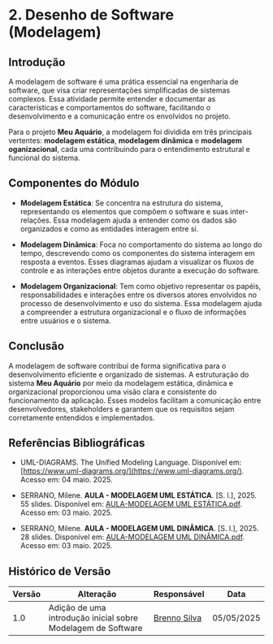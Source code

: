 # 2. Desenho de Software (Modelagem)

## Introdução

A modelagem de software é uma prática essencial na engenharia de software, que visa criar representações simplificadas de sistemas complexos. Essa atividade permite entender e documentar as características e comportamentos do software, facilitando o desenvolvimento e a comunicação entre os envolvidos no projeto.

Para o projeto **Meu Aquário**, a modelagem foi dividida em três principais vertentes: **modelagem estática**, **modelagem dinâmica** e **modelagem oganizacional**, cada uma contribuindo para o entendimento estrutural e funcional do sistema.

## Componentes do Módulo

- **Modelagem Estática**: Se concentra na estrutura do sistema, representando os elementos que compõem o software e suas inter-relações. Essa modelagem ajuda a entender como os dados são organizados e como as entidades interagem entre si.

- **Modelagem Dinâmica**: Foca no comportamento do sistema ao longo do tempo, descrevendo como os componentes do sistema interagem em resposta a eventos. Esses diagramas ajudam a visualizar os fluxos de controle e as interações entre objetos durante a execução do software.

- **Modelagem Organizacional**: Tem como objetivo representar os papéis, responsabilidades e interações entre os diversos atores envolvidos no processo de desenvolvimento e uso do sistema. Essa modelagem ajuda a compreender a estrutura organizacional e o fluxo de informações entre usuários e o sistema.

## Conclusão

A modelagem de software contribui de forma significativa para o desenvolvimento eficiente e organizado de sistemas. A estruturação do sistema **Meu Aquário** por meio da modelagem estática, dinâmica e organizacional proporcionou uma visão clara e consistente do funcionamento da aplicação. Esses modelos facilitam a comunicação entre desenvolvedores, stakeholders e garantem que os requisitos sejam corretamente entendidos e implementados.

## Referências Bibliográficas

- UML-DIAGRAMS. The Unified Modeling Language. Disponível em: [https://www.uml-diagrams.org/](https://www.uml-diagrams.org/). Acesso em: 04 maio. 2025.

- SERRANO, Milene. **AULA - MODELAGEM UML ESTÁTICA**. [S. l.], 2025. 55 slides. Disponível em: [AULA-MODELAGEM UML ESTÁTICA.pdf](https://aprender3.unb.br/pluginfile.php/3070937/mod_page/content/1/Arquitetura%20e%20Desenho%20de%20Software%20-%20Aula%20Modelagem%20UML%20Est%C3%A1tica%20-%20Profa.%20Milene.pdf). Acesso em:  03 maio. 2025.

- SERRANO, Milene. **AULA - MODELAGEM UML DINÂMICA**. [S. l.], 2025. 28 slides. Disponível em: [AULA-MODELAGEM UML DINÂMICA.pdf](https://aprender3.unb.br/pluginfile.php/3070938/mod_page/content/1/Arquitetura%20e%20Desenho%20de%20Software%20-%20Aula%20Modelagem%20UML%20Din%C3%A2mica%20-%20Profa.%20Milene.pdf). Acesso em:  03 maio. 2025.

## Histórico de Versão
| Versão | Alteração | Responsável | Data       |
|------|--------|-----------|---------|
| 1.0 | Adição de uma introdução inicial sobre Modelagem de Software | [Brenno Silva](https://github.com/brenno-silva01) | 05/05/2025 | 